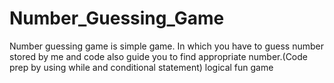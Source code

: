 # Number_Guessing_Game
Number guessing game is simple game. In which you have to guess number stored by me and code also guide you to find appropriate number.(Code prep by using while and conditional statement)
logical fun game
